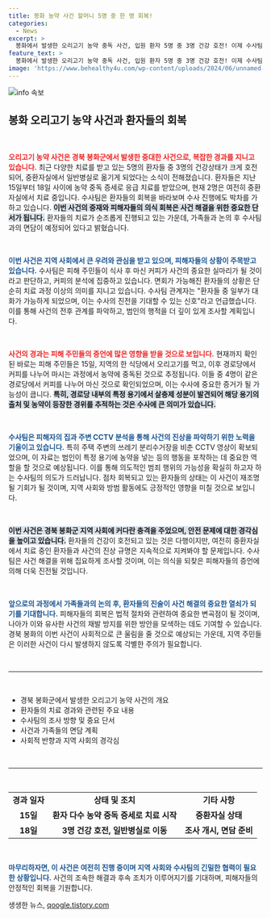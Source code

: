 ```yaml
---
title: 봉화 농약 사건 할머니 5명 중 한 명 회복!
categories:
  - News
excerpt: >
  봉화에서 발생한 오리고기 농약 중독 사건, 입원 환자 5명 중 3명 건강 호전! 이제 수사팀 면담을 통해 사건의 실마리를 찾아 나선다. 피해 주민들의 회복이 수사의 중요한 전환점이 될 전망이다.
feature_text: >
  봉화에서 발생한 오리고기 농약 중독 사건, 입원 환자 5명 중 3명 건강 호전! 이제 수사팀 면담을 통해 사건의 실마리를 찾아 나선다. 피해 주민들의 회복이 수사의 중요한 전환점이 될 전망이다.
image: 'https://www.behealthy4u.com/wp-content/uploads/2024/06/unnamed-file.png'
---
```


<p><img src="https://www.behealthy4u.com/wp-content/uploads/2024/06/unnamed-file.png" alt="info 속보" /></p>

<h2 data-ke-size="size26">봉화 오리고기 농약 사건과 환자들의 회복</h2>

<p data-ke-size="size16">&nbsp;</p> 

<p><b><span style="color: #ee2323;">오리고기 농약 사건은 경북 봉화군에서 발생한 중대한 사건으로, 복잡한 경과를 지니고 있습니다.</span></b> 최근 다양한 치료를 받고 있는 5명의 환자들 중 3명의 건강상태가 크게 호전되어, 중환자실에서 일반병실로 옮기게 되었다는 소식이 전해졌습니다. 환자들은 지난 15일부터 18일 사이에 농약 중독 증세로 응급 치료를 받았으며, 현재 2명은 여전히 중환자실에서 치료 중입니다. 수사팀은 환자들의 회복을 바라보며 수사 진행에도 박차를 가하고 있습니다. <b><span style="background-color: #21538527;">이번 사건의 중재와 피해자들의 의식 회복은 사건 해결을 위한 중요한 단서가 됩니다.</span></b> 환자들의 치료가 순조롭게 진행되고 있는 가운데, 가족들과 논의 후 수사팀과의 면담이 예정되어 있다고 밝혔습니다. </p>

<p data-ke-size="size16">&nbsp;</p>  

<p><b><span style="color: #1a5490;">이번 사건은 지역 사회에서 큰 우려와 관심을 받고 있으며, 피해자들의 상황이 주목받고 있습니다.</span></b> 수사팀은 피해 주민들이 식사 후 마신 커피가 사건의 중요한 실마리가 될 것이라고 판단하고, 커피의 분석에 집중하고 있습니다. 면회가 가능해진 환자들의 상황은 단순히 치료 과정 이상의 의미를 지니고 있습니다. 수사팀 관계자는 "환자들 중 일부가 대화가 가능하게 되었으며, 이는 수사의 진전을 기대할 수 있는 신호"라고 언급했습니다. 이를 통해 사건의 전후 관계를 파악하고, 범인의 행적을 더 깊이 있게 조사할 계획입니다. </p>

<p data-ke-size="size16">&nbsp;</p> 

<p><b><span style="color: #ee2323;">사건의 경과는 피해 주민들의 증언에 많은 영향을 받을 것으로 보입니다.</span></b> 현재까지 확인된 바로는 피해 주민들은 15일, 지역의 한 식당에서 오리고기를 먹고, 이후 경로당에서 커피를 나누어 마시는 과정에서 농약에 중독된 것으로 추정됩니다. 이들 중 4명이 같은 경로당에서 커피를 나누어 마신 것으로 확인되었으며, 이는 수사에 중요한 증거가 될 가능성이 큽니다. <b><span style="background-color: #21538527;">특히, 경로당 내부의 특정 용기에서 살충제 성분이 발견되어 해당 용기의 출처 및 농약이 등장한 경위를 추적하는 것은 수사에 큰 의미가 있습니다.</span></b> </p>

<p data-ke-size="size16">&nbsp;</p> 

<p><b><span style="color: #1a5490;">수사팀은 피해자의 집과 주변 CCTV 분석을 통해 사건의 진상을 파악하기 위한 노력을 기울이고 있습니다.</span></b> 특히 주택 주변의 쓰레기 분리수거장을 비춘 CCTV 영상이 확보되었으며, 이 자료는 범인이 특정 용기에 농약을 넣는 등의 행동을 포착하는 데 중요한 역할을 할 것으로 예상됩니다. 이를 통해 의도적인 범죄 행위의 가능성을 확실히 하고자 하는 수사팀의 의도가 드러납니다. 점차 회복되고 있는 환자들의 상태는 이 사건이 재조명될 기회가 될 것이며, 지역 사회와 방범 활동에도 긍정적인 영향을 미칠 것으로 보입니다. </p>

<p data-ke-size="size16">&nbsp;</p> 

<p><b><span style="background-color: #21538527;">이번 사건은 경북 봉화군 지역 사회에 커다란 충격을 주었으며, 안전 문제에 대한 경각심을 높이고 있습니다.</span></b> 환자들의 건강이 호전되고 있는 것은 다행이지만, 여전히 중환자실에서 치료 중인 환자들과 사건의 진상 규명은 지속적으로 지켜봐야 할 문제입니다. 수사팀은 사건 해결을 위해 집요하게 조사할 것이며, 이는 의식을 되찾은 피해자들의 증언에 의해 더욱 진전될 것입니다. </p>

<p data-ke-size="size16">&nbsp;</p>

<p><b><span style="color: #1a5490;">앞으로의 과정에서 가족들과의 논의 후, 환자들의 진술이 사건 해결의 중요한 열쇠가 되기를 기대합니다.</span></b> 피해자들의 회복은 법적 절차와 관련하여 중요한 변곡점이 될 것이며, 나아가 이와 유사한 사건의 재발 방지를 위한 방안을 모색하는 데도 기여할 수 있습니다. 경북 봉화의 이번 사건이 사회적으로 큰 울림을 줄 것으로 예상되는 가운데, 지역 주민들은 이러한 사건이 다시 발생하지 않도록 각별한 주의가 필요합니다. </p>

<p data-ke-size="size16">&nbsp;</p>

<hr />

<p data-ke-size="size16">&nbsp;</p> 

<ul>
  <li> 경북 봉화군에서 발생한 오리고기 농약 사건의 개요 </li>
  <li> 환자들의 치료 경과와 관련된 주요 내용 </li>
  <li> 수사팀의 조사 방향 및 중요 단서</li>
  <li> 사건과 가족들의 면담 계획</li>
  <li> 사회적 반향과 지역 사회의 경각심</li>
</ul> 

<p data-ke-size="size16">&nbsp;</p> 

<hr />

<p data-ke-size="size16">&nbsp;</p>

<table style="width: 100%;">
  <tr>
    <td style="text-align: center; height: 17px;"><b>경과 일자</b></td>
    <td style="text-align: center; height: 17px;"><b>상태 및 조치</b></td>
    <td style="text-align: center; height: 17px;"><b>기타 사항</b></td>
  </tr>
  <tr>
    <td style="text-align: center; height: 17px;"><b>15일</b></td>
    <td style="text-align: center; height: 17px;"><b>환자 다수 농약 중독 증세로 치료 시작</b></td>
    <td style="text-align: center; height: 17px;"><b>중환자실 상태</b></td>
  </tr>
  <tr>
    <td style="text-align: center; height: 17px;"><b>18일</b></td>
    <td style="text-align: center; height: 17px;"><b>3명 건강 호전, 일반병실로 이동</b></td>
    <td style="text-align: center; height: 17px;"><b>조사 개시, 면담 준비</b></td>
  </tr>
</table>

<p data-ke-size="size16">&nbsp;</p> 

<p><b><span style="color: #1a5490;">마무리하자면, 이 사건은 여전히 진행 중이며 지역 사회와 수사팀의 긴밀한 협력이 필요한 상황입니다.</span></b> 사건의 조속한 해결과 후속 조치가 이루어지기를 기대하며, 피해자들의 안정적인 회복을 기원합니다. </p>
생생한 뉴스, <a href="https://qoogle.tistory.com" rel="dofollow">qoogle.tistory.com</a>


